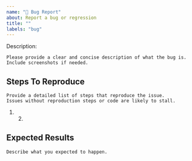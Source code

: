 ```yaml
---
name: "🐛 Bug Report"
about: Report a bug or regression
title: ""
labels: "bug"
---
```


Description:

    Please provide a clear and concise description of what the bug is. Include screenshots if needed.

## Steps To Reproduce

    Provide a detailed list of steps that reproduce the issue.
    Issues without reproduction steps or code are likely to stall.

1. 2.

## Expected Results

    Describe what you expected to happen.
